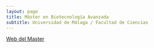 ```yaml
---
layout: page
title: Máster en Biotecnología Avanzada
subtitle: Universidad de Málaga / Facultad de Ciencias
---
```

[Web del Master](https://www.uma.es/master-en-biotecnologia-avanzada/)